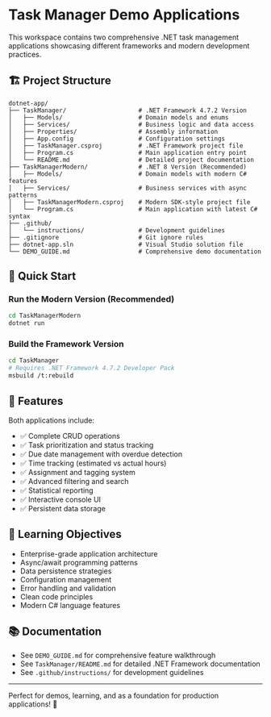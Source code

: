 # Task Manager Demo Applications

This workspace contains two comprehensive .NET task management applications showcasing different frameworks and modern development practices.

## 🏗️ Project Structure

```
dotnet-app/
├── TaskManager/                    # .NET Framework 4.7.2 Version
│   ├── Models/                     # Domain models and enums
│   ├── Services/                   # Business logic and data access
│   ├── Properties/                 # Assembly information
│   ├── App.config                  # Configuration settings
│   ├── TaskManager.csproj          # .NET Framework project file
│   ├── Program.cs                  # Main application entry point
│   └── README.md                   # Detailed project documentation
├── TaskManagerModern/              # .NET 8 Version (Recommended)
│   ├── Models/                     # Domain models with modern C# features
│   ├── Services/                   # Business services with async patterns
│   ├── TaskManagerModern.csproj    # Modern SDK-style project file
│   └── Program.cs                  # Main application with latest C# syntax
├── .github/
│   └── instructions/               # Development guidelines
├── .gitignore                      # Git ignore rules
├── dotnet-app.sln                  # Visual Studio solution file
└── DEMO_GUIDE.md                   # Comprehensive demo documentation
```

## 🚀 Quick Start

### Run the Modern Version (Recommended)
```bash
cd TaskManagerModern
dotnet run
```

### Build the Framework Version
```bash
cd TaskManager
# Requires .NET Framework 4.7.2 Developer Pack
msbuild /t:rebuild
```

## 📖 Features

Both applications include:
- ✅ Complete CRUD operations
- ✅ Task prioritization and status tracking
- ✅ Due date management with overdue detection
- ✅ Time tracking (estimated vs actual hours)
- ✅ Assignment and tagging system
- ✅ Advanced filtering and search
- ✅ Statistical reporting
- ✅ Interactive console UI
- ✅ Persistent data storage

## 🎯 Learning Objectives

- Enterprise-grade application architecture
- Async/await programming patterns
- Data persistence strategies
- Configuration management
- Error handling and validation
- Clean code principles
- Modern C# language features

## 📚 Documentation

- See `DEMO_GUIDE.md` for comprehensive feature walkthrough
- See `TaskManager/README.md` for detailed .NET Framework documentation
- See `.github/instructions/` for development guidelines

---

Perfect for demos, learning, and as a foundation for production applications! 🎉